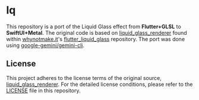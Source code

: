 # lq

This repository is a port of the Liquid Glass effect from **Flutter+GLSL** to **SwiftUI+Metal**. The original code is based on [liquid_glass_renderer](https://github.com/whynotmake-it/flutter_liquid_glass/tree/main/packages/liquid_glass_renderer) found within [whynotmake.it](https://github.com/whynotmake-it)'s [flutter\_liquid\_glass](https://github.com/whynotmake-it/flutter_liquid_glass) repository. The port was done using [google-gemini/gemini-cli](https://github.com/google-gemini/gemini-cli).

## License

This project adheres to the license terms of the original source, [liquid\_glass\_renderer](https://github.com/whynotmake-it/flutter_liquid_glass/tree/main/packages/liquid_glass_renderer). For the detailed license conditions, please refer to the [LICENSE](https://www.google.com/search?q=./LICENSE) file in this repository.
